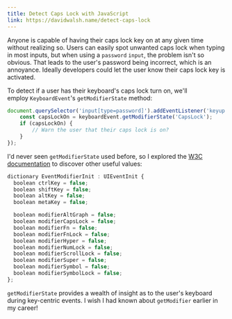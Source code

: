 ```yaml
---
title: Detect Caps Lock with JavaScript
link: https://davidwalsh.name/detect-caps-lock
---
```

Anyone is capable of having their caps lock key on at any given time without realizing so. Users can easily spot unwanted caps lock when typing in most inputs, but when using a `password` `input`, the problem isn't so obvious. That leads to the user's password being incorrect, which is an annoyance. Ideally developers could let the user know their caps lock key is activated.

To detect if a user has their keyboard's caps lock turn on, we'll employ `KeyboardEvent`'s `getModifierState` method:

```js
document.querySelector('input[type=password]').addEventListener('keyup', function (keyboardEvent) {
    const capsLockOn = keyboardEvent.getModifierState('CapsLock');
    if (capsLockOn) {
        // Warn the user that their caps lock is on?
    }
});
```

I'd never seen `getModifierState` used before, so I explored the [W3C documentation](https://w3c.github.io/uievents/#event-modifier-initializers) to discover other useful values:
```js
dictionary EventModifierInit : UIEventInit {
  boolean ctrlKey = false;
  boolean shiftKey = false;
  boolean altKey = false;
  boolean metaKey = false;

  boolean modifierAltGraph = false;
  boolean modifierCapsLock = false;
  boolean modifierFn = false;
  boolean modifierFnLock = false;
  boolean modifierHyper = false;
  boolean modifierNumLock = false;
  boolean modifierScrollLock = false;
  boolean modifierSuper = false;
  boolean modifierSymbol = false;
  boolean modifierSymbolLock = false;
};
```


`getModifierState` provides a wealth of insight as to the user's keyboard during key-centric events. I wish I had known about `getModifier` earlier in my career!